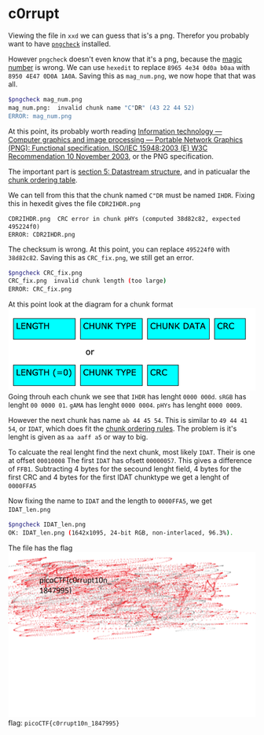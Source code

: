 # c0rrupt
Viewing the file in `xxd` we can guess that is's a png. Therefor you probably
want to have [`pngcheck`](http://www.libpng.org/pub/png/apps/pngcheck.html) installed.

However `pngcheck` doesn't even know that it's a png, because the [magic number](https://en.wikipedia.org/wiki/List_of_file_signatures) is wrong. We can use `hexedit` to replace `8965 4e34 0d0a b0aa` with `8950 4E47 0D0A 1A0A`. Saving this as `mag_num.png`, we now hope that that was all.
```bash
$pngcheck mag_num.png 
mag_num.png:  invalid chunk name "C"DR" (43 22 44 52)
ERROR: mag_num.png
```
At this point, its probably worth reading [Information technology — Computer graphics and image processing — Portable Network Graphics (PNG): Functional specification. ISO/IEC 15948:2003 (E)
W3C Recommendation 10 November 2003](https://www.w3.org/TR/PNG/), or the PNG specification.

The important part is [section 5: Datastream structure](https://www.w3.org/TR/PNG/#5DataRep), and in paticualar the [chunk ordering table](https://www.w3.org/TR/PNG/#5ChunkOrdering). 

We can tell from this that the chunk named `C"DR` must be named `IHDR`. Fixing this in hexedit gives the file `CDR2IHDR.png`
```shell
CDR2IHDR.png  CRC error in chunk pHYs (computed 38d82c82, expected 495224f0)
ERROR: CDR2IHDR.png
```
The checksum is wrong. At this point, you can replace `495224f0` with `38d82c82`. Saving this as `CRC_fix.png`, we still get an error.
```bash
$pngcheck CRC_fix.png 
CRC_fix.png  invalid chunk length (too large)
ERROR: CRC_fix.png
```
At this point look at the diagram for a chunk format
![](./chunk_format.png)
Going throuh each chunk we see that `IHDR` has lenght `0000 000d`. `sRGB` has lenght `00 0000 01`. `gAMA` has lenght `0000 0004`. `pHYs` has lenght `0000 0009`.

However the next chunk has name `ab 44 45 54`. This is similar to `49 44 41 54`, or `IDAT`, which does fit the [chunk ordering rules](https://www.w3.org/TR/PNG/#5ChunkOrdering). The problem is it's lenght is given as `aa aaff a5` or way to big.

To calcuate the real lenght find the next chunk, most likely `IDAT`. Their is one at offset `00010008` The first `IDAT` has ofsett `00000057`. This gives a difference of `FFB1`. Subtracting 4 bytes for the secound lenght field, 4 bytes for the first CRC and 4 bytes for the first IDAT chunktype we get a lenght of `0000FFA5`

Now fixing the name to `IDAT` and the length to `0000FFA5`, we get `IDAT_len.png`
```bash
$pngcheck IDAT_len.png 
OK: IDAT_len.png (1642x1095, 24-bit RGB, non-interlaced, 96.3%).
```
The file has the flag
![](./IDAT_len.png)
flag: `picoCTF{c0rrupt10n_1847995}`